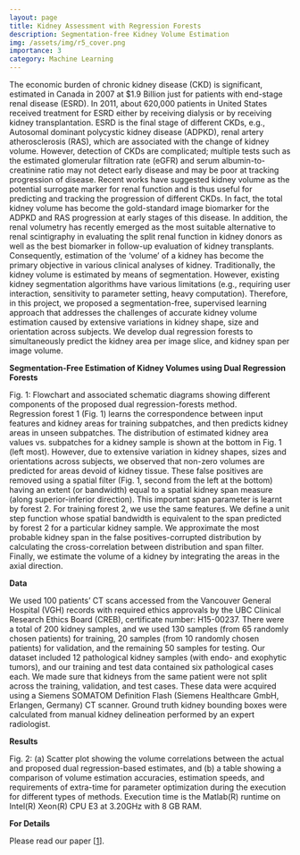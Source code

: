 ```yaml
---
layout: page
title: Kidney Assessment with Regression Forests
description: Segmentation-free Kidney Volume Estimation
img: /assets/img/r5_cover.png
importance: 3
category: Machine Learning
---
```


The economic burden of chronic kidney disease (CKD) is significant, estimated in Canada in 2007 at $1.9 Billion just for patients with end-stage renal disease (ESRD). In 2011, about 620,000 patients in United States received treatment for ESRD either by receiving dialysis or by receiving kidney transplantation. ESRD is the final stage of different CKDs, e.g., Autosomal dominant polycystic kidney disease (ADPKD), renal artery atherosclerosis (RAS), which are associated with the change of kidney volume. However, detection of CKDs are complicated; multiple tests such as the estimated glomerular filtration rate (eGFR) and serum albumin-to-creatinine ratio may not detect early disease and may be poor at tracking progression of disease. Recent works have suggested kidney volume as the potential surrogate marker for renal function and is thus useful for predicting and tracking the progression of different CKDs. In fact, the total kidney volume has become the gold-standard image biomarker for the ADPKD and RAS progression at early stages of this disease. In addition, the renal volumetry has recently emerged as the most suitable alternative to renal scintigraphy in evaluating the split renal function in kidney donors as well as the best biomarker in follow-up evaluation of kidney transplants. Consequently, estimation of the ‘volume’ of a kidney has become the primary objective in various clinical analyses of kidney. Traditionally, the kidney volume is estimated by means of segmentation. However, existing kidney segmentation algorithms have various limitations (e.g., requiring user interaction, sensitivity to parameter setting, heavy computation). Therefore, in this project, we proposed a segmentation-free, supervised learning approach that addresses the challenges of accurate kidney volume estimation caused by extensive variations in kidney shape, size and orientation across subjects. We develop dual regression forests to simultaneously predict the kidney area per image slice, and kidney span per image volume. 

<strong>Segmentation-Free Estimation of Kidney Volumes using Dual Regression Forests</strong>

<div class="row">
    <div class="col-sm mt-3 mt-md-0">
        <img class="img-fluid rounded z-depth-1" src="{{ '/assets/img/r5_fig1.png' | relative_url }}" alt="" title="example image"/>
    </div>
</div>
<div class="caption">
    Fig. 1: Flowchart and associated schematic diagrams showing different components of the proposed dual regression-forests method.
</div>
Regression forest 1 (Fig. 1) learns the correspondence between input features and kidney areas for training subpatches, and then predicts kidney areas in unseen subpatches. The distribution of estimated kidney area values vs. subpatches for a kidney sample is shown at the bottom in Fig. 1 (left most). However, due to extensive variation in kidney shapes, sizes and orientations across subjects, we observed that non-zero volumes are predicted for areas devoid of kidney tissue. These false positives are removed using a spatial filter (Fig. 1, second from the left at the bottom) having an extent (or bandwidth) equal to a spatial kidney span measure (along superior-inferior direction). This important span parameter is learnt by forest 2. For training forest 2, we use the same features. We define a unit step function whose spatial bandwidth is equivalent to the span predicted by forest 2 for a particular kidney sample. We approximate the most probable kidney span in the false positives-corrupted distribution by calculating the cross-correlation between distribution and span filter. Finally, we estimate the volume of a kidney by integrating the areas in the axial direction.


<strong>Data</strong>

We used 100 patients’ CT scans accessed from the Vancouver General Hospital (VGH) records with required ethics approvals by the UBC Clinical Research Ethics Board (CREB), certificate number: H15-00237. There were a total of 200 kidney samples, and we used 130 samples (from 65 randomly chosen patients) for training, 20 samples (from 10 randomly chosen patients) for validation, and the remaining 50 samples for testing. Our dataset included 12 pathological
kidney samples (with endo- and exophytic tumors), and our training and test data contained six pathological cases each. We made sure that kidneys from the same patient were not split across the training, validation, and test cases. These data were acquired using a Siemens SOMATOM Definition Flash
(Siemens Healthcare GmbH, Erlangen, Germany) CT scanner. Ground truth kidney bounding boxes were calculated from manual kidney delineation performed by an expert radiologist.


<strong>Results</strong>

<div class="row">
    <div class="col-sm mt-3 mt-md-0">
        <img class="img-fluid rounded z-depth-1" src="{{ '/assets/img/dual_regression_results.png' | relative_url }}" alt="" title="example image"/>
    </div>
</div>
<div class="caption">
    Fig. 2: (a) Scatter plot showing the volume correlations between the actual and proposed dual regression-based estimates, and (b) a table showing a comparison of volume estimation accuracies, estimation speeds, and requirements of extra-time for parameter optimization during the execution for different types of methods. Execution time is the Matlab(R) runtime on Intel(R) Xeon(R) CPU E3 at 3.20GHz with 8 GB RAM.
</div>

<strong>For Details</strong>

Please read our paper [[1](https://link.springer.com/chapter/10.1007/978-3-319-47157-0_19)].
